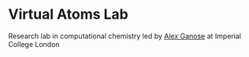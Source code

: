 # Virtual Atoms Lab

Research lab in computational chemistry led by [Alex Ganose](https://github.com/utf) at Imperial College London
